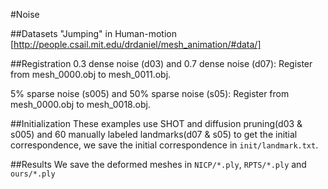 #Noise

##Datasets
"Jumping" in Human-motion [http://people.csail.mit.edu/drdaniel/mesh_animation/#data/]

##Registration
0.3 dense noise (d03) and 0.7 dense noise (d07): 
Register from mesh_0000.obj to  mesh_0011.obj.

5% sparse noise (s005) and 50% sparse noise (s05): 
Register from mesh_0000.obj to  mesh_0018.obj.

##Initialization
These examples use SHOT and diffusion pruning(d03 & s005) and 60 manually labeled landmarks(d07 & s05) to get the initial correspondence, we save the initial correspondence in `init/landmark.txt`.


##Results
We save the deformed meshes in `NICP/*.ply`, `RPTS/*.ply` and `ours/*.ply`

